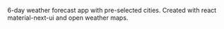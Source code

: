 6-day weather forecast app with pre-selected cities. Created with react material-next-ui and open weather maps.
